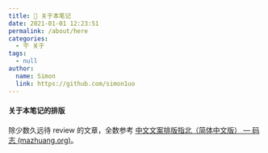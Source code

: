 ```yaml
---
title: 🔭 关于本笔记
date: 2021-01-01 12:23:51
permalink: /about/here
categories: 
  - 🪧 关于
tags: 
  - null
author: 
  name: Simon
  link: https://github.com/simon1uo
---
```




#### **关于本笔记的排版**

除少数久远待 review 的文章，全数参考 [中文文案排版指北（简体中文版） — 码志 (mazhuang.org)](https://mazhuang.org/wiki/chinese-copywriting-guidelines/)。

